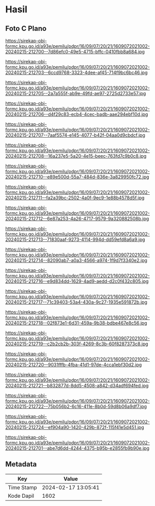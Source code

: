 # Hasil

## Foto C Plano

https://sirekap-obj-formc.kpu.go.id/a93e/pemilu/pdpr/16/09/07/20/21/1609072021002-20240215-212700--7d86efc0-49e5-4715-bffc-0410fbb8a684.jpg

https://sirekap-obj-formc.kpu.go.id/a93e/pemilu/pdpr/16/09/07/20/21/1609072021002-20240215-212703--6ccd9768-3323-4dee-af45-714f9bc6bc46.jpg

https://sirekap-obj-formc.kpu.go.id/a93e/pemilu/pdpr/16/09/07/20/21/1609072021002-20240215-212705--2a7a555f-ab9e-49fd-ae97-2725d2733e57.jpg

https://sirekap-obj-formc.kpu.go.id/a93e/pemilu/pdpr/16/09/07/20/21/1609072021002-20240215-212706--d4f29c83-ecb4-4cec-badb-aae294ebf10d.jpg

https://sirekap-obj-formc.kpu.go.id/a93e/pemilu/pdpr/16/09/07/20/21/1609072021002-20240215-212707--7aaf5574-e145-4077-b42f-04aa0d9cbdcf.jpg

https://sirekap-obj-formc.kpu.go.id/a93e/pemilu/pdpr/16/09/07/20/21/1609072021002-20240215-212708--16a237e5-5a20-4e15-beec-763fd7c9b0c8.jpg

https://sirekap-obj-formc.kpu.go.id/a93e/pemilu/pdpr/16/09/07/20/21/1609072021002-20240215-212710--e89e500d-55a7-484d-836e-3a829950fc72.jpg

https://sirekap-obj-formc.kpu.go.id/a93e/pemilu/pdpr/16/09/07/20/21/1609072021002-20240215-212711--fa2a39bc-2502-4a0f-9ec9-1e88b4578d5f.jpg

https://sirekap-obj-formc.kpu.go.id/a93e/pemilu/pdpr/16/09/07/20/21/1609072021002-20240215-212712--6e87a253-4a26-4717-9579-9a320882508b.jpg

https://sirekap-obj-formc.kpu.go.id/a93e/pemilu/pdpr/16/09/07/20/21/1609072021002-20240215-212713--71830aaf-9273-4114-994d-dd59efd8a6a9.jpg

https://sirekap-obj-formc.kpu.go.id/a93e/pemilu/pdpr/16/09/07/20/21/1609072021002-20240215-212714--82090ab7-a0a3-4566-a974-1f9d7f3340e2.jpg

https://sirekap-obj-formc.kpu.go.id/a93e/pemilu/pdpr/16/09/07/20/21/1609072021002-20240215-212716--e9d834dd-1629-4ad9-aedd-d2c0f432c805.jpg

https://sirekap-obj-formc.kpu.go.id/a93e/pemilu/pdpr/16/09/07/20/21/1609072021002-20240215-212717--71c39403-53a4-430a-9c27-1935e591872b.jpg

https://sirekap-obj-formc.kpu.go.id/a93e/pemilu/pdpr/16/09/07/20/21/1609072021002-20240215-212718--02f873e1-6d31-459a-9b38-bdbe467e8c56.jpg

https://sirekap-obj-formc.kpu.go.id/a93e/pemilu/pdpr/16/09/07/20/21/1609072021002-20240215-212719--c2b2cb2b-303f-4269-8c3b-60f8287373c8.jpg

https://sirekap-obj-formc.kpu.go.id/a93e/pemilu/pdpr/16/09/07/20/21/1609072021002-20240215-212720--9031fffb-4fba-41d1-97de-4cca1ebf30d2.jpg

https://sirekap-obj-formc.kpu.go.id/a93e/pemilu/pdpr/16/09/07/20/21/1609072021002-20240215-212721--b832877d-8dd5-4508-a842-d34adf694fed.jpg

https://sirekap-obj-formc.kpu.go.id/a93e/pemilu/pdpr/16/09/07/20/21/1609072021002-20240215-212722--75b056b2-6c16-411e-8b0d-59d8b06a9df7.jpg

https://sirekap-obj-formc.kpu.go.id/a93e/pemilu/pdpr/16/09/07/20/21/1609072021002-20240215-212724--ef904a90-1420-429b-872f-115f41e5d451.jpg

https://sirekap-obj-formc.kpu.go.id/a93e/pemilu/pdpr/16/09/07/20/21/1609072021002-20240215-212701--abe7d6dd-4244-4375-b95b-e2855fb9b90e.jpg


## Metadata

| Key        | Value               |
| ---------- | ------------------- |
| Time Stamp | 2024-02-17 13:05:41 |
| Kode Dapil | 1602                |



